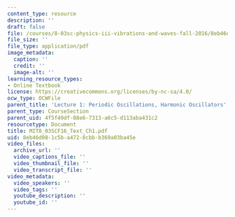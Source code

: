 ```yaml
---
content_type: resource
description: ''
draft: false
file: /courses/8-03sc-physics-iii-vibrations-and-waves-fall-2016/8eb46d081c5ba4728cbbb369a03ba45e_MIT8_03SCF16_Text_Ch1.pdf
file_size: ''
file_type: application/pdf
image_metadata:
  caption: ''
  credit: ''
  image-alt: ''
learning_resource_types:
- Online Textbook
license: https://creativecommons.org/licenses/by-nc-sa/4.0/
ocw_type: OCWFile
parent_title: 'Lecture 1: Periodic Oscillations, Harmonic Oscillators'
parent_type: CourseSection
parent_uid: 4f5f49df-08e6-7313-a6c5-d113aba431c2
resourcetype: Document
title: MIT8_03SCF16_Text_Ch1.pdf
uid: 8eb46d08-1c5b-a472-8cbb-b369a03ba45e
video_files:
  archive_url: ''
  video_captions_file: ''
  video_thumbnail_file: ''
  video_transcript_file: ''
video_metadata:
  video_speakers: ''
  video_tags: ''
  youtube_description: ''
  youtube_id: ''
---
```

